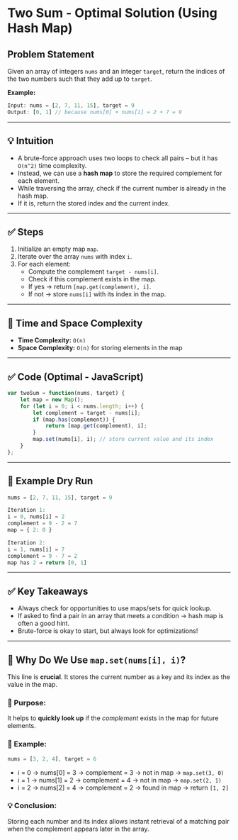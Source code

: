 # Two Sum - Optimal Solution (Using Hash Map)

## Problem Statement

Given an array of integers `nums` and an integer `target`, return the indices of the two numbers such that they add up to `target`.

**Example:**

```js
Input: nums = [2, 7, 11, 15], target = 9
Output: [0, 1] // because nums[0] + nums[1] = 2 + 7 = 9
```

---

## 💡 Intuition

- A brute-force approach uses two loops to check all pairs – but it has `O(n^2)` time complexity.
- Instead, we can use a **hash map** to store the required complement for each element.
- While traversing the array, check if the current number is already in the hash map.
- If it is, return the stored index and the current index.

---

## ✅ Steps

1. Initialize an empty map `map`.
2. Iterate over the array `nums` with index `i`.
3. For each element:
   - Compute the complement `target - nums[i]`.
   - Check if this complement exists in the map.
   - If yes → return `[map.get(complement), i]`.
   - If not → store `nums[i]` with its index in the map.

---

## 🧠 Time and Space Complexity

- **Time Complexity:** `O(n)`
- **Space Complexity:** `O(n)` for storing elements in the map

---

## ✅ Code (Optimal - JavaScript)

```js
var twoSum = function(nums, target) {
    let map = new Map();
    for (let i = 0; i < nums.length; i++) {
        let complement = target - nums[i];
        if (map.has(complement)) {
            return [map.get(complement), i];
        }
        map.set(nums[i], i); // store current value and its index
    }
};
```

---

## 🔁 Example Dry Run

```js
nums = [2, 7, 11, 15], target = 9

Iteration 1:
i = 0, nums[i] = 2
complement = 9 - 2 = 7
map = { 2: 0 }

Iteration 2:
i = 1, nums[i] = 7
complement = 9 - 7 = 2
map has 2 → return [0, 1]
```

---

## ✅ Key Takeaways

- Always check for opportunities to use maps/sets for quick lookup.
- If asked to find a pair in an array that meets a condition → hash map is often a good hint.
- Brute-force is okay to start, but always look for optimizations!

---

## 🧩 Why Do We Use `map.set(nums[i], i)`?

This line is **crucial**. It stores the current number as a key and its index as the value in the map.

### 🔄 Purpose:
It helps to **quickly look up** if the *complement* exists in the map for future elements.

### 🧪 Example:
```js
nums = [3, 2, 4], target = 6
```

- i = 0 → nums[0] = 3 → complement = 3 → not in map → `map.set(3, 0)`
- i = 1 → nums[1] = 2 → complement = 4 → not in map → `map.set(2, 1)`
- i = 2 → nums[2] = 4 → complement = 2 → found in map → return `[1, 2]`

### 💡 Conclusion:
Storing each number and its index allows instant retrieval of a matching pair when the complement appears later in the array.

